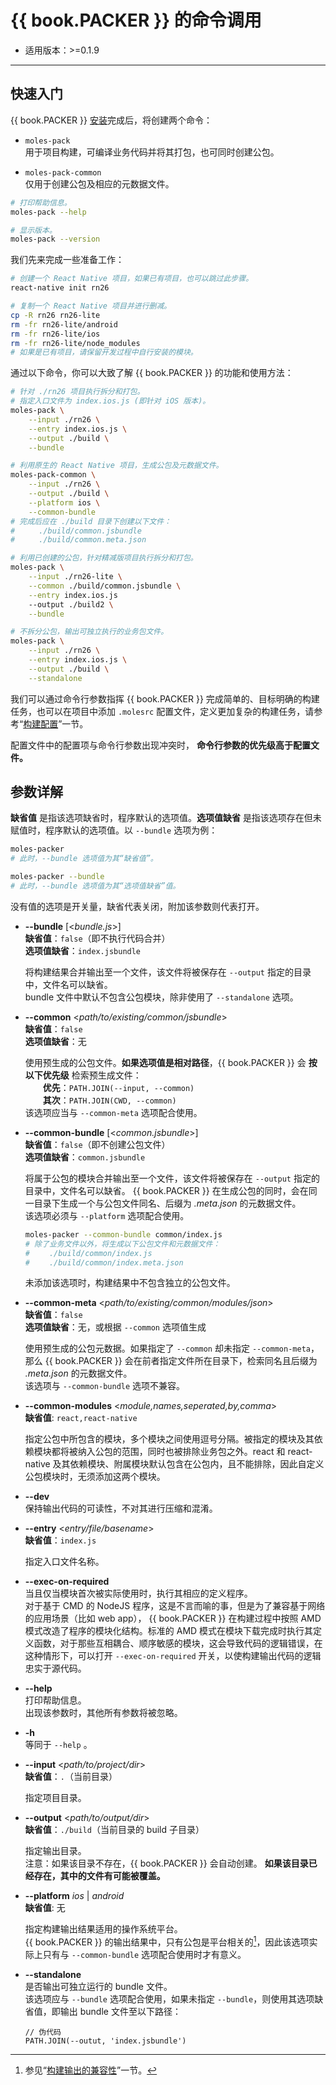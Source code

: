 #   {{ book.PACKER }} 的命令调用
*   适用版本：>=0.1.9

---

##    快速入门

{{ book.PACKER }} [安装](moles-packer.install.md)完成后，将创建两个命令：
*   ```moles-pack```  
    用于项目构建，可编译业务代码并将其打包，也可同时创建公包。

*   ```moles-pack-common```  
    仅用于创建公包及相应的元数据文件。

```bash
# 打印帮助信息。
moles-pack --help

# 显示版本。
moles-pack --version
```

我们先来完成一些准备工作：
```bash
# 创建一个 React Native 项目，如果已有项目，也可以跳过此步骤。
react-native init rn26

# 复制一个 React Native 项目并进行删减。
cp -R rn26 rn26-lite
rm -fr rn26-lite/android
rm -fr rn26-lite/ios
rm -fr rn26-lite/node_modules
# 如果是已有项目，请保留开发过程中自行安装的模块。
```

通过以下命令，你可以大致了解 {{ book.PACKER }} 的功能和使用方法：
```bash
# 针对 ./rn26 项目执行拆分和打包。
# 指定入口文件为 index.ios.js (即针对 iOS 版本)。
moles-pack \
    --input ./rn26 \
    --entry index.ios.js \
    --output ./build \
    --bundle

# 利用原生的 React Native 项目，生成公包及元数据文件。
moles-pack-common \
    --input ./rn26 \
    --output ./build \
    --platform ios \
    --common-bundle
# 完成后应在 ./build 目录下创建以下文件：
# 　　 ./build/common.jsbundle
# 　　 ./build/common.meta.json

# 利用已创建的公包，针对精减版项目执行拆分和打包。
moles-pack \
    --input ./rn26-lite \
    --common ./build/common.jsbundle \
    --entry index.ios.js
    --output ./build2 \
    --bundle

# 不拆分公包，输出可独立执行的业务包文件。
moles-pack \
    --input ./rn26 \
    --entry index.ios.js \
    --output ./build \
    --standalone
```

我们可以通过命令行参数指挥 {{ book.PACKER }} 完成简单的、目标明确的构建任务，也可以在项目中添加 ```.molesrc``` 配置文件，定义更加复杂的构建任务，请参考“[构建配置](moles-packer.spec.md)”一节。

配置文件中的配置项与命令行参数出现冲突时， __命令行参数的优先级高于配置文件。__

<a name="options"></a>
##    参数详解

__缺省值__ 是指该选项缺省时，程序默认的选项值。__选项值缺省__ 是指该选项存在但未赋值时，程序默认的选项值。以 ```--bundle``` 选项为例：
```bash
moles-packer
# 此时，--bundle 选项值为其“缺省值”。

moles-packer --bundle
# 此时，--bundle 选项值为其“选项值缺省”值。
```
没有值的选项是开关量，缺省代表关闭，附加该参数则代表打开。

*   __--bundle__ [&lt;*bundle.js*&gt;]  
    __缺省值__：```false```（即不执行代码合并）  
    __选项值缺省__：```index.jsbundle```  

    将构建结果合并输出至一个文件，该文件将被保存在 ```--output``` 指定的目录中，文件名可以缺省。  
    bundle 文件中默认不包含公包模块，除非使用了 ```--standalone``` 选项。

*   __--common__ &lt;*path/to/existing/common/jsbundle*&gt;  
    __缺省值__：```false```  
    __选项值缺省__：无  

    使用预生成的公包文件。__如果选项值是相对路径__，{{ book.PACKER }} 会 __按以下优先级__ 检索预生成文件：  
    　　__优先__：```PATH.JOIN(--input, --common)```  
    　　__其次__：```PATH.JOIN(CWD, --common)```  
    该选项应当与 ```--common-meta``` 选项配合使用。

*   __--common-bundle__ [&lt;*common.jsbundle*&gt;]  
    __缺省值__：```false```（即不创建公包文件）  
    __选项值缺省__：```common.jsbundle```  

    将属于公包的模块合并输出至一个文件，该文件将被保存在 ```--output``` 指定的目录中，文件名可以缺省。 {{ book.PACKER }} 在生成公包的同时，会在同一目录下生成一个与公包文件同名、后缀为 *.meta.json* 的元数据文件。  
    该选项必须与 ```--platform``` 选项配合使用。

    ```bash
    moles-packer --common-bundle common/index.js
    # 除了业务文件以外，将生成以下公包文件和元数据文件：
    # 　　./build/common/index.js
    # 　　./build/common/index.meta.json
    ```
    未添加该选项时，构建结果中不包含独立的公包文件。

*   __--common-meta__ &lt;*path/to/existing/common/modules/json*&gt;  
    __缺省值__：```false```  
    __选项值缺省__：无，或根据 ```--common``` 选项值生成  

    使用预生成的公包元数据。如果指定了 ```--common``` 却未指定 ```--common-meta```，那么 {{ book.PACKER }} 会在前者指定文件所在目录下，检索同名且后缀为 *.meta.json* 的元数据文件。  
    该选项与 ```--common-bundle``` 选项不兼容。

*   __--common-modules__ &lt;*module,names,seperated,by,comma*&gt;  
    __缺省值__: ```react,react-native```

    指定公包中所包含的模块，多个模块之间使用逗号分隔。被指定的模块及其依赖模块都将被纳入公包的范围，同时也被排除业务包之外。react 和 react-native 及其依赖模块、附属模块默认包含在公包内，且不能排除，因此自定义公包模块时，无须添加这两个模块。

*   __--dev__  
    保持输出代码的可读性，不对其进行压缩和混淆。

*   __--entry__ &lt;*entry/file/basename*&gt;  
    __缺省值__：```index.js```  

    指定入口文件名称。

*   __--exec-on-required__  
    当且仅当模块首次被实际使用时，执行其相应的定义程序。  
    对于基于 CMD 的 NodeJS 程序，这是不言而喻的事，但是为了兼容基于网络的应用场景（比如 web app）， {{ book.PACKER }} 在构建过程中按照 AMD 模式改造了程序的模块化结构。标准的 AMD 模式在模块下载完成时执行其定义函数，对于那些互相耦合、顺序敏感的模块，这会导致代码的逻辑错误，在这种情形下，可以打开 ```--exec-on-required``` 开关，以使构建输出代码的逻辑忠实于源代码。

*   __--help__  
    打印帮助信息。  
    出现该参数时，其他所有参数将被忽略。

*   __-h__  
    等同于 ```--help``` 。

*   __--input__ &lt;*path/to/project/dir*&gt;  
    __缺省值__：```.```（当前目录）

    指定项目目录。  

*   __--output__ &lt;*path/to/output/dir*&gt;  
    __缺省值__：```./build```（当前目录的 build 子目录）  

    指定输出目录。  
    注意：如果该目录不存在，{{ book.PACKER }} 会自动创建。 __如果该目录已经存在，其中的文件有可能被覆盖。__

*   __--platform__ *ios* | *android*  
    __缺省值__: 无

    指定构建输出结果适用的操作系统平台。  
    {{ book.PACKER }} 的输出结果中，只有公包是平台相关的[^1]，因此该选项实际上只有与 ```--common-bundle``` 选项配合使用时才有意义。

*   __--standalone__  
    是否输出可独立运行的 bundle 文件。  
    该选项应与 ```--bundle``` 选项配合使用，如果未指定 ```--bundle```，则使用其选项缺省值，即输出 bundle 文件至以下路径：
    ```
    // 伪代码
    PATH.JOIN(--outut, 'index.jsbundle')
    ```

[^1]: 参见“[构建输出的兼容性](moles-packer.bundle.compatibility.md)”一节。
